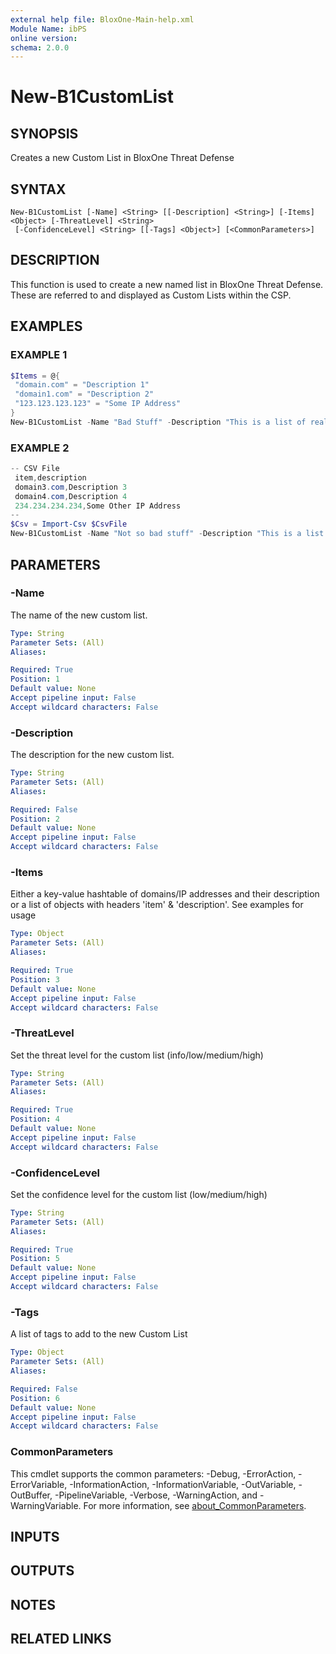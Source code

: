 ```yaml
---
external help file: BloxOne-Main-help.xml
Module Name: ibPS
online version:
schema: 2.0.0
---
```


# New-B1CustomList

## SYNOPSIS
Creates a new Custom List in BloxOne Threat Defense

## SYNTAX

```
New-B1CustomList [-Name] <String> [[-Description] <String>] [-Items] <Object> [-ThreatLevel] <String>
 [-ConfidenceLevel] <String> [[-Tags] <Object>] [<CommonParameters>]
```

## DESCRIPTION
This function is used to create a new named list in BloxOne Threat Defense.
These are referred to and displayed as Custom Lists within the CSP.

## EXAMPLES

### EXAMPLE 1
```powershell
$Items = @{                                      
 "domain.com" = "Description 1"
 "domain1.com" = "Description 2"
 "123.123.123.123" = "Some IP Address"
}
New-B1CustomList -Name "Bad Stuff" -Description "This is a list of really bad stuff" -Items $Items -ThreatLevel HIGH -ConfidenceLevel MEDIUM
```

### EXAMPLE 2
```powershell
-- CSV File
 item,description  
 domain3.com,Description 3
 domain4.com,Description 4
 234.234.234.234,Some Other IP Address
--
$Csv = Import-Csv $CsvFile
New-B1CustomList -Name "Not so bad stuff" -Description "This is a list of not so bad stuff" -Items $Csv -ThreatLevel MEDIUM -ConfidenceLevel HIGH
```

## PARAMETERS

### -Name
The name of the new custom list.

```yaml
Type: String
Parameter Sets: (All)
Aliases:

Required: True
Position: 1
Default value: None
Accept pipeline input: False
Accept wildcard characters: False
```

### -Description
The description for the new custom list.

```yaml
Type: String
Parameter Sets: (All)
Aliases:

Required: False
Position: 2
Default value: None
Accept pipeline input: False
Accept wildcard characters: False
```

### -Items
Either a key-value hashtable of domains/IP addresses and their description or a list of objects with headers 'item' & 'description'.
See examples for usage

```yaml
Type: Object
Parameter Sets: (All)
Aliases:

Required: True
Position: 3
Default value: None
Accept pipeline input: False
Accept wildcard characters: False
```

### -ThreatLevel
Set the threat level for the custom list (info/low/medium/high)

```yaml
Type: String
Parameter Sets: (All)
Aliases:

Required: True
Position: 4
Default value: None
Accept pipeline input: False
Accept wildcard characters: False
```

### -ConfidenceLevel
Set the confidence level for the custom list (low/medium/high)

```yaml
Type: String
Parameter Sets: (All)
Aliases:

Required: True
Position: 5
Default value: None
Accept pipeline input: False
Accept wildcard characters: False
```

### -Tags
A list of tags to add to the new Custom List

```yaml
Type: Object
Parameter Sets: (All)
Aliases:

Required: False
Position: 6
Default value: None
Accept pipeline input: False
Accept wildcard characters: False
```

### CommonParameters
This cmdlet supports the common parameters: -Debug, -ErrorAction, -ErrorVariable, -InformationAction, -InformationVariable, -OutVariable, -OutBuffer, -PipelineVariable, -Verbose, -WarningAction, and -WarningVariable. For more information, see [about_CommonParameters](http://go.microsoft.com/fwlink/?LinkID=113216).

## INPUTS

## OUTPUTS

## NOTES

## RELATED LINKS
